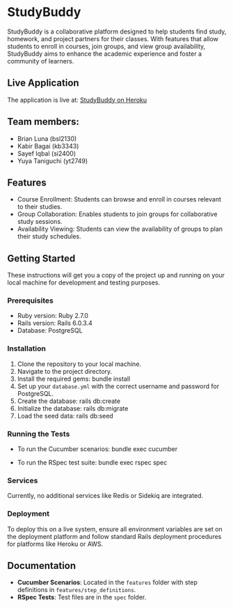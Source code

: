 # StudyBuddy

StudyBuddy is a collaborative platform designed to help students find study, homework, and project partners for their classes. With features that allow students to enroll in courses, join groups, and view group availability, StudyBuddy aims to enhance the academic experience and foster a community of learners.

## Live Application

The application is live at: [StudyBuddy on Heroku](https://stark-headland-66813-685e9c0117bd.herokuapp.com)

## Team members:

- Brian Luna (bsl2130)
- Kabir Bagai (kb3343)
- Sayef Iqbal (si2400)
- Yuya Taniguchi (yt2749)

## Features

- Course Enrollment: Students can browse and enroll in courses relevant to their studies.
- Group Collaboration: Enables students to join groups for collaborative study sessions.
- Availability Viewing: Students can view the availability of groups to plan their study schedules.

## Getting Started

These instructions will get you a copy of the project up and running on your local machine for development and testing purposes.

### Prerequisites

- Ruby version: Ruby 2.7.0
- Rails version: Rails 6.0.3.4
- Database: PostgreSQL

### Installation

1. Clone the repository to your local machine.
2. Navigate to the project directory.
3. Install the required gems: bundle install
4. Set up your `database.yml` with the correct username and password for PostgreSQL.
5. Create the database: rails db:create
6. Initialize the database: rails db:migrate
7. Load the seed data: rails db:seed


### Running the Tests

- To run the Cucumber scenarios:
bundle exec cucumber

- To run the RSpec test suite:
bundle exec rspec spec



### Services

Currently, no additional services like Redis or Sidekiq are integrated.

### Deployment

To deploy this on a live system, ensure all environment variables are set on the deployment platform and follow standard Rails deployment procedures for platforms like Heroku or AWS.

## Documentation

- **Cucumber Scenarios**: Located in the `features` folder with step definitions in `features/step_definitions`.
- **RSpec Tests**: Test files are in the `spec` folder.


